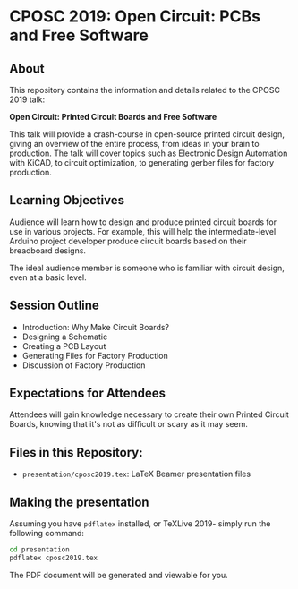 # CPOSC 2019: Open Circuit: PCBs and Free Software

## About

This repository contains the information and details related to
the CPOSC 2019 talk:

**Open Circuit: Printed Circuit Boards and Free Software**

This talk will provide a crash-course in open-source printed circuit design,
giving an overview of the entire process, from ideas in your brain to production.
The talk will cover topics such as Electronic Design Automation with KiCAD,
to circuit optimization, to generating gerber files for factory production.

## Learning Objectives
Audience will learn how to design and produce printed circuit boards
for use in various projects.
For example, this will help the intermediate-level Arduino project
developer produce circuit boards based on their breadboard designs.

The ideal audience member is someone who is familiar with circuit
design, even at a basic level.

## Session Outline
- Introduction: Why Make Circuit Boards?
- Designing a Schematic
- Creating a PCB Layout
- Generating Files for Factory Production
- Discussion of Factory Production

## Expectations for Attendees
Attendees will gain knowledge necessary to create their own Printed Circuit Boards,
knowing that it's not as difficult or scary as it may seem.

## Files in this Repository:

- `presentation/cposc2019.tex`: LaTeX Beamer presentation files

## Making the presentation

Assuming you have `pdflatex` installed, or TeXLive 2019-
simply run the following command:

```sh
cd presentation
pdflatex cposc2019.tex
```

The PDF document will be generated and viewable for you.
